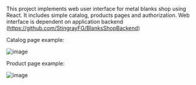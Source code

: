 This project implements web user interface for metal blanks shop using React. It includes simple catalog, products pages and authorization. Web interface is dependent on application backend (https://github.com/StingrayFG/BlanksShopBackend)

Catalog page example:

![image](https://github.com/StingrayFG/BlanksShopUI/assets/54187585/80860495-01a4-4659-8cf2-2bd4a144655b)


Product page example:

![image](https://github.com/StingrayFG/BlanksShopUI/assets/54187585/acf744bb-9a73-4f7e-b6ba-e42a1cad89e3)



